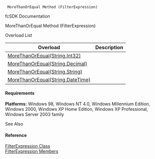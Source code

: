 ﻿     MoreThanOrEqual Method (FilterExpression)                                                   

fcSDK Documentation

MoreThanOrEqual Method (FilterExpression)

Overload List

| Overload | Description |
| --- | --- |
| [MoreThanOrEqual(String,Int32)](fcSDK~FChoice.Foundation.Filters.FilterExpression~MoreThanOrEqual(String,Int32).md) |   |
| [MoreThanOrEqual(String,Decimal)](fcSDK~FChoice.Foundation.Filters.FilterExpression~MoreThanOrEqual(String,Decimal).md) |   |
| [MoreThanOrEqual(String,String)](fcSDK~FChoice.Foundation.Filters.FilterExpression~MoreThanOrEqual(String,String).md) |   |
| [MoreThanOrEqual(String,DateTime)](fcSDK~FChoice.Foundation.Filters.FilterExpression~MoreThanOrEqual(String,DateTime).md) |   |

#### Requirements

**Platforms:** Windows 98, Windows NT 4.0, Windows Millennium Edition, Windows 2000, Windows XP Home Edition, Windows XP Professional, Windows Server 2003 family

See Also

#### Reference

[FilterExpression Class](fcSDK~FChoice.Foundation.Filters.FilterExpression.md)  
[FilterExpression Members](fcSDK~FChoice.Foundation.Filters.FilterExpression_members.md)